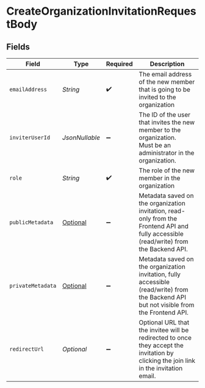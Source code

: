 # CreateOrganizationInvitationRequestBody


## Fields

| Field                                                                                                                                    | Type                                                                                                                                     | Required                                                                                                                                 | Description                                                                                                                              |
| ---------------------------------------------------------------------------------------------------------------------------------------- | ---------------------------------------------------------------------------------------------------------------------------------------- | ---------------------------------------------------------------------------------------------------------------------------------------- | ---------------------------------------------------------------------------------------------------------------------------------------- |
| `emailAddress`                                                                                                                           | *String*                                                                                                                                 | :heavy_check_mark:                                                                                                                       | The email address of the new member that is going to be invited to the organization                                                      |
| `inviterUserId`                                                                                                                          | *JsonNullable<String>*                                                                                                                   | :heavy_minus_sign:                                                                                                                       | The ID of the user that invites the new member to the organization.<br/>Must be an administrator in the organization.                    |
| `role`                                                                                                                                   | *String*                                                                                                                                 | :heavy_check_mark:                                                                                                                       | The role of the new member in the organization                                                                                           |
| `publicMetadata`                                                                                                                         | [Optional<CreateOrganizationInvitationPublicMetadata>](../../models/operations/CreateOrganizationInvitationPublicMetadata.md)            | :heavy_minus_sign:                                                                                                                       | Metadata saved on the organization invitation, read-only from the Frontend API and fully accessible (read/write) from the Backend API.   |
| `privateMetadata`                                                                                                                        | [Optional<CreateOrganizationInvitationPrivateMetadata>](../../models/operations/CreateOrganizationInvitationPrivateMetadata.md)          | :heavy_minus_sign:                                                                                                                       | Metadata saved on the organization invitation, fully accessible (read/write) from the Backend API but not visible from the Frontend API. |
| `redirectUrl`                                                                                                                            | *Optional<String>*                                                                                                                       | :heavy_minus_sign:                                                                                                                       | Optional URL that the invitee will be redirected to once they accept the invitation by clicking the join link in the invitation email.   |